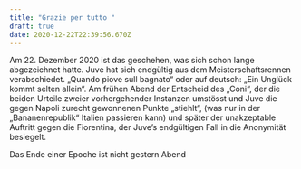 ```yaml
---
title: "Grazie per tutto "
draft: true
date: 2020-12-22T22:39:56.670Z
---
```

Am 22. Dezember 2020 ist das geschehen, was sich schon lange abgezeichnet hatte. Juve hat sich endgültig aus dem Meisterschaftsrennen verabschiedet. „Quando piove sull bagnato“ oder auf deutsch: „Ein Unglück kommt selten allein“. Am frühen Abend der Entscheid des „Coni“, der die beiden Urteile zweier vorhergehender Instanzen umstösst und Juve die     gegen Napoli zurecht gewonnenen Punkte „stiehlt“, (was nur in der „Bananenrepublik“ Italien passieren kann) und später der unakzeptable Auftritt gegen die Fiorentina, der Juve’s endgültigen Fall in die Anonymität besiegelt.

Das Ende einer Epoche ist nicht gestern Abend